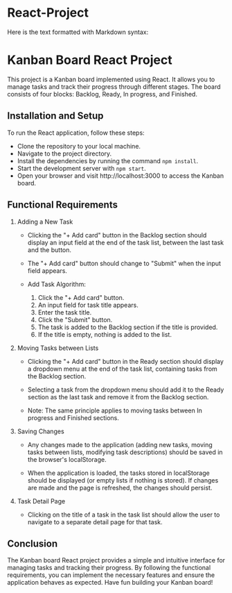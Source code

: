 # React-Project
Here is the text formatted with Markdown syntax:

# Kanban Board React Project

This project is a Kanban board implemented using React. It allows you to manage tasks and track their progress through different stages. The board consists of four blocks: Backlog, Ready, In progress, and Finished.

## Installation and Setup

To run the React application, follow these steps:

- Clone the repository to your local machine.
- Navigate to the project directory. 
- Install the dependencies by running the command `npm install`.
- Start the development server with `npm start`.
- Open your browser and visit http://localhost:3000 to access the Kanban board.

## Functional Requirements

1. Adding a New Task

    - Clicking the "+ Add card" button in the Backlog section should display an input field at the end of the task list, between the last task and the button.
    
    - The "+ Add card" button should change to "Submit" when the input field appears.

    - Add Task Algorithm:

        1. Click the "+ Add card" button.
        2. An input field for task title appears. 
        3. Enter the task title.
        4. Click the "Submit" button.
        5. The task is added to the Backlog section if the title is provided.
        6. If the title is empty, nothing is added to the list.
        
2. Moving Tasks between Lists

    - Clicking the "+ Add card" button in the Ready section should display a dropdown menu at the end of the task list, containing tasks from the Backlog section.

    - Selecting a task from the dropdown menu should add it to the Ready section as the last task and remove it from the Backlog section.

    - Note: The same principle applies to moving tasks between In progress and Finished sections.
    
3. Saving Changes

    - Any changes made to the application (adding new tasks, moving tasks between lists, modifying task descriptions) should be saved in the browser's localStorage.

    - When the application is loaded, the tasks stored in localStorage should be displayed (or empty lists if nothing is stored). If changes are made and the page is refreshed, the changes should persist.
    
4. Task Detail Page

    - Clicking on the title of a task in the task list should allow the user to navigate to a separate detail page for that task.

## Conclusion

The Kanban board React project provides a simple and intuitive interface for managing tasks and tracking their progress. By following the functional requirements, you can implement the necessary features and ensure the application behaves as expected. Have fun building your Kanban board!
